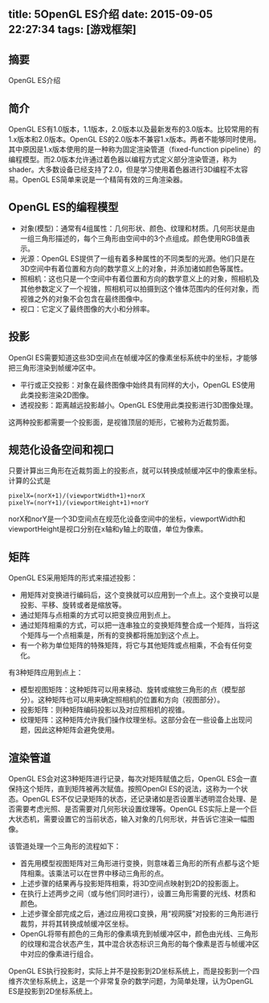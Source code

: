 title: 5OpenGL ES介绍
date: 2015-09-05 22:27:34
tags: [游戏框架]
---

## 摘要
OpenGL ES介绍
<!--more-->

## 简介

OpenGL ES有1.0版本，1.1版本，2.0版本以及最新发布的3.0版本。比较常用的有1.x版本和2.0版本。OpenGL ES的2.0版本不兼容1.x版本。两者不能够同时使用。其中原因是1.x版本使用的是一种称为固定渲染管道（fixed-function pipeline）的编程模型。而2.0版本允许通过着色器以编程方式定义部分渲染管道，称为shader。大多数设备已经支持了2.0，但是学习使用着色器进行3D编程不太容易。OpenGL ES简单来说是一个精简有效的三角渲染器。

## OpenGL ES的编程模型

* 对象(模型)：通常有4组属性：几何形状、颜色、纹理和材质。几何形状是由一组三角形描述的，每个三角形由空间中的3个点组成。颜色使用RGB值表示。
* 光源：OpenGL ES提供了一组有着多种属性的不同类型的光源。他们只是在3D空间中有着位置和方向的数学意义上的对象，并添加诸如颜色等属性。
* 照相机：这也只是一个空间中有着位置和方向的数学意义上的对象，照相机及其他参数定义了一个视锥，照相机可以拍摄到这个锥体范围内的任何对象，而视锥之外的对象不会包含在最终图像中。
* 视口：它定义了最终图像的大小和分辨率。

## 投影

OpenGl ES需要知道这些3D空间点在帧缓冲区的像素坐标系统中的坐标，才能够把三角形渲染到帧缓冲区中。

* 平行或正交投影：对象在最终图像中始终具有同样的大小，OpenGL ES使用此类投影渲染2D图像。
* 透视投影：距离越远投影越小。OpenGL ES使用此类投影进行3D图像处理。

这两种投影都需要一个投影面，是视锥顶层的矩形，它被称为近裁剪面。

## 规范化设备空间和视口

只要计算出三角形在近裁剪面上的投影点，就可以转换成帧缓冲区中的像素坐标。计算的公式是

	pixelX=(norX+1)/(viewportWidth+1)+norX
	pixelY=(norY+1)/(viewportHeight+1)+norY

norX和norY是一个3D空间点在规范化设备空间中的坐标，viewportWidth和viewportHeight是视口分别在x轴和y轴上的取值，单位为像素。

## 矩阵

OpenGL ES采用矩阵的形式来描述投影：

* 用矩阵对变换进行编码后，这个变换就可以应用到一个点上。这个变换可以是投影、平移、旋转或者是缩放等。
* 通过矩阵与点相乘的方式可以把变换应用到点上。
* 通过矩阵相乘的方式，可以把一连串独立的变换矩阵整合成一个矩阵，当将这个矩阵与一个点相乘是，所有的变换都将施加到这个点上。
* 有一个称为单位矩阵的特殊矩阵，将它与其他矩阵或点相乘，不会有任何变化。

有3种矩阵应用到点上：

* 模型视图矩阵：这种矩阵可以用来移动、旋转或缩放三角形的点（模型部分）。这种矩阵也可以用来确定照相机的位置和方向（视图部分）。
* 投影矩阵：则种矩阵编码投影以及对应照相机的视锥。
* 纹理矩阵：这种矩阵允许我们操作纹理坐标。这部分会在一些设备上出现问题，因此这种矩阵会避免使用。

## 渲染管道

OpenGL ES会对这3种矩阵进行记录，每次对矩阵赋值之后，OpenGL ES会一直保持这个矩阵，直到矩阵被再次赋值。按照OpenGl ES的说法，这称为一个状态。OpenGL ES不仅记录矩阵的状态，还记录诸如是否设置半透明混合处理、是否需要考虑光照、是否需要对几何形状设置纹理等。OpenGL ES实际上是一个巨大状态机，需要设置它的当前状态，输入对象的几何形状，并告诉它渲染一幅图像。

该管道处理一个三角形的流程如下：

* 首先用模型视图矩阵对三角形进行变换，则意味着三角形的所有点都与这个矩阵相乘。该乘法可以在世界中移动三角形的点。
* 上述步骤的结果再与投影矩阵相乘，将3D空间点映射到2D的投影面上。
* 在执行上述两步之间（或与他们同时进行），设置三角形需要的光线、材质和颜色。
* 上述步骤全部完成之后，通过应用视口变换，用“视网膜”对投影的三角形进行裁剪，并将其转换成帧缓冲区坐标。
* OpenGL将带有颜色的三角形的像素填充到帧缓冲区中，颜色由光线、三角形的纹理和混合状态产生，其中混合状态标识三角形的每个像素是否与帧缓冲区中对应的像素进行组合。

OpenGL ES执行投影时，实际上并不是投影到2D坐标系统上，而是投影到一个四维齐次坐标系统上，这是一个非常复杂的数学问题，为简单处理，认为OpenGL ES是投影到2D坐标系统上。
